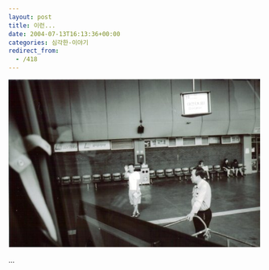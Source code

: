 ```yaml
---
layout: post
title: 이런...
date: 2004-07-13T16:13:36+00:00
categories: 심각한-이야기
redirect_from:
  - /418
---
```


![ ](/assets/media/photo_Scan0025.jpg)

...
